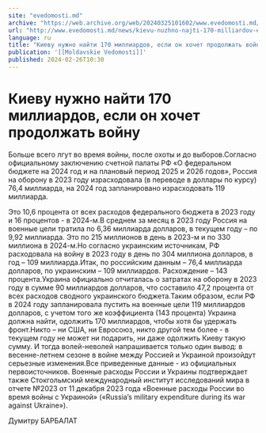 ```yaml
---
site: "evedomosti.md"
archive: "https://web.archive.org/web/20240325101602/www.evedomosti.md/news/kievu-nuzhno-najti-170-milliardov-esli-hochet-prodolzhat-voj"
url: "http://www.evedomosti.md/news/kievu-nuzhno-najti-170-milliardov-esli-hochet-prodolzhat-voj"
language: ru
title: "Киеву нужно найти 170 миллиардов, если он хочет продолжать войну"
publication: '[[Moldavskie Vedomosti]]'
published: 2024-02-26T10:30
---
```


# Киеву нужно найти 170 миллиардов, если он хочет продолжать войну

Больше всего лгут во время войны, после охоты и до выборов.Согласно официальному заключению счетной палаты РФ «О федеральном бюджете на 2024 год и на плановый период 2025 и 2026 годов», Россия на оборону в 2023 году израсходовала (в переводе в доллары по курсу) 76,4 миллиарда, на 2024 год запланировано израсходовать 119 миллиарда.

Это 10,6 процента от всех расходов федерального бюджета в 2023 году и 16 процентов - в 2024-м.В среднем за месяц в 2023 году Россия на военные цели тратила по 6,36 миллиарда долларов, в текущем году – по 9,92 миллиарда. Это по 215 миллионов в день в 2023-м и по 330 миллиона в 2024-м.Но согласно украинским источникам, РФ расходовала на войну в 2023 году в день по 304 миллиона долларов, в год – 109 миллиарда.Итак, по российским данным – 76,4 миллиарда долларов, по украинским – 109 миллиардов. Расхождение – 143 процента.Украина официально отчиталась о затратах на оборону в 2023 году в сумме 90 миллиардов долларов, что составило 47,2 процента от всех расходов сводного украинского бюджета.Таким образом, если РФ в 2024 году запланировала пустить на военные цели 119 миллиардов долларов, с учетом того же коэффициента (143 процента) Украина должна найти, одолжить 170 миллиардов, чтобы хотя бы удержать фронт.Никто – ни США, ни Евросоюз, никто другой тем более - в текущем году не может ни подарить, ни даже одолжить Киеву такую сумму. И тогда волей-неволей напрашивается только один вывод: в весенне-летнем сезоне в войне между Россией и Украиной произойдут серьезные изменения.Все приведенные данные - из официальных первоисточников. Военные расходы России и Украины подтверждает также Стокгольмский международный институт исследований мира в отчете №2023 от 11 декабря 2023 года «Военные расходы России во время войны с Украиной» («Russia’s military expenditure during its war against Ukraine»).

Думитру БАРБАЛАТ